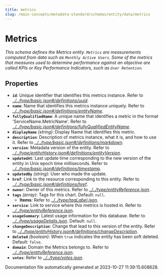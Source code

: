 ```yaml
---
title: metrics
slug: /main-concepts/metadata-standard/schemas/entity/data/metrics
---
```


# Metrics

*This schema defines the Metrics entity. `Metrics` are measurements computed from data such as `Monthly Active Users`. Some of the metrics that measures used to determine performance against an objective are called KPIs or Key Performance Indicators, such as `User Retention`.*

## Properties

- **`id`**: Unique identifier that identifies this metrics instance. Refer to *[../../type/basic.json#/definitions/uuid](#/../type/basic.json#/definitions/uuid)*.
- **`name`**: Name that identifies this metrics instance uniquely. Refer to *[../../type/basic.json#/definitions/entityName](#/../type/basic.json#/definitions/entityName)*.
- **`fullyQualifiedName`**: A unique name that identifies a metric in the format 'ServiceName.MetricName'. Refer to *[../../type/basic.json#/definitions/fullyQualifiedEntityName](#/../type/basic.json#/definitions/fullyQualifiedEntityName)*.
- **`displayName`** *(string)*: Display Name that identifies this metric.
- **`description`**: Description of metrics instance, what it is, and how to use it. Refer to *[../../type/basic.json#/definitions/markdown](#/../type/basic.json#/definitions/markdown)*.
- **`version`**: Metadata version of the entity. Refer to *[../../type/entityHistory.json#/definitions/entityVersion](#/../type/entityHistory.json#/definitions/entityVersion)*.
- **`updatedAt`**: Last update time corresponding to the new version of the entity in Unix epoch time milliseconds. Refer to *[../../type/basic.json#/definitions/timestamp](#/../type/basic.json#/definitions/timestamp)*.
- **`updatedBy`** *(string)*: User who made the update.
- **`href`**: Link to the resource corresponding to this entity. Refer to *[../../type/basic.json#/definitions/href](#/../type/basic.json#/definitions/href)*.
- **`owner`**: Owner of this metrics. Refer to *[../../type/entityReference.json](#/../type/entityReference.json)*.
- **`tags`** *(array)*: Tags for this chart. Default: `null`.
  - **Items**: Refer to *[../../type/tagLabel.json](#/../type/tagLabel.json)*.
- **`service`**: Link to service where this metrics is hosted in. Refer to *[../../type/entityReference.json](#/../type/entityReference.json)*.
- **`usageSummary`**: Latest usage information for this database. Refer to *[../../type/usageDetails.json](#/../type/usageDetails.json)*. Default: `null`.
- **`changeDescription`**: Change that lead to this version of the entity. Refer to *[../../type/entityHistory.json#/definitions/changeDescription](#/../type/entityHistory.json#/definitions/changeDescription)*.
- **`deleted`** *(boolean)*: When `true` indicates the entity has been soft deleted. Default: `false`.
- **`domain`**: Domain the Metrics belongs to. Refer to *[../../type/entityReference.json](#/../type/entityReference.json)*.
- **`votes`**: Refer to *[../../type/votes.json](#/../type/votes.json)*.


Documentation file automatically generated at 2023-10-27 11:39:15.608628.
